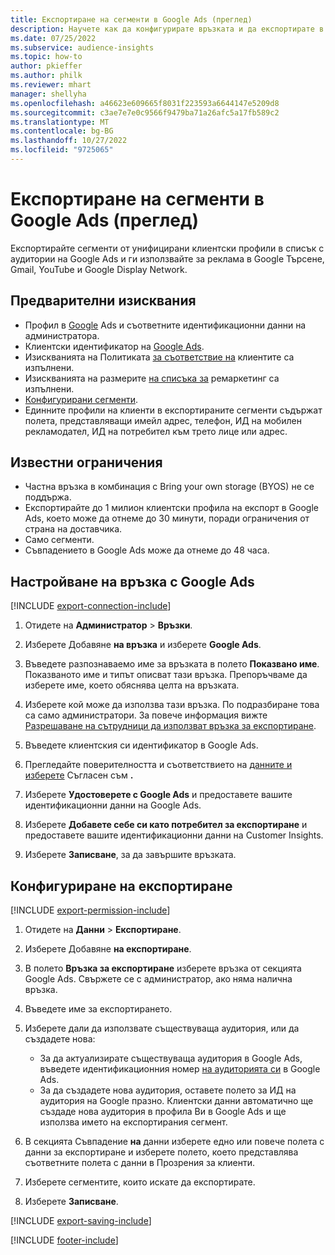 ```yaml
---
title: Експортиране на сегменти в Google Ads (преглед)
description: Научете как да конфигурирате връзката и да експортирате в Google Ads.
ms.date: 07/25/2022
ms.subservice: audience-insights
ms.topic: how-to
author: pkieffer
ms.author: philk
ms.reviewer: mhart
manager: shellyha
ms.openlocfilehash: a46623e609665f8031f223593a6644147e5209d8
ms.sourcegitcommit: c3ae7e7e0c9566f9479ba71a26afc5a17fb589c2
ms.translationtype: MT
ms.contentlocale: bg-BG
ms.lasthandoff: 10/27/2022
ms.locfileid: "9725065"
---
```

# <a name="export-segments-to-google-ads-preview"></a>Експортиране на сегменти в Google Ads (преглед)

Експортирайте сегменти от унифицирани клиентски профили в списък с аудитории на Google Ads и ги използвайте за реклама в Google Търсене, Gmail, YouTube и Google Display Network.

## <a name="prerequisites"></a>Предварителни изисквания

- Профил в [Google](https://ads.google.com/) Ads и съответните идентификационни данни на администратора.
- Клиентски идентификатор на [Google Ads](https://support.google.com/google-ads/answer/1704344).
- Изискванията на Политиката [за съответствие на](https://support.google.com/adspolicy/answer/6299717) клиентите са изпълнени.
- Изискванията на размерите [на списъка за](https://support.google.com/google-ads/answer/7558048) ремаркетинг са изпълнени.
- [Конфигурирани сегменти](segments.md).
- Единните профили на клиенти в експортираните сегменти съдържат полета, представляващи имейл адрес, телефон, ИД на мобилен рекламодател, ИД на потребител към трето лице или адрес.

## <a name="known-limitations"></a>Известни ограничения

- Частна връзка в комбинация с Bring your own storage (BYOS) не се поддържа.
- Експортирайте до 1 милион клиентски профила на експорт в Google Ads, което може да отнеме до 30 минути, поради ограничения от страна на доставчика.
- Само сегменти.
- Съвпадението в Google Ads може да отнеме до 48 часа.

## <a name="set-up-connection-to-google-ads"></a>Настройване на връзка с Google Ads

[!INCLUDE [export-connection-include](includes/export-connection-admn.md)]

1. Отидете на **Администратор** > **Връзки**.

1. Изберете Добавяне **на връзка** и изберете **Google Ads**.

1. Въведете разпознаваемо име за връзката в полето **Показвано име**. Показваното име и типът описват тази връзка. Препоръчваме да изберете име, което обяснява целта на връзката.

1. Изберете кой може да използва тази връзка. По подразбиране това са само администратори. За повече информация вижте [Разрешаване на сътрудници да използват връзка за експортиране](connections.md#allow-contributors-to-use-a-connection-for-exports).

1. Въведете клиентския си идентификатор в Google Ads.

1. Прегледайте поверителността и съответствието на [данните и изберете](connections.md#data-privacy-and-compliance) Съгласен съм **.**

1. Изберете **Удостоверете с Google Ads** и предоставете вашите идентификационни данни на Google Ads.

1. Изберете **Добавете себе си като потребител за експортиране** и предоставете вашите идентификационни данни на Customer Insights.

1. Изберете **Записване**, за да завършите връзката.

## <a name="configure-an-export"></a>Конфигуриране на експортиране

[!INCLUDE [export-permission-include](includes/export-permission.md)]

1. Отидете на **Данни** > **Експортиране**.

1. Изберете Добавяне **на експортиране**.

1. В полето **Връзка за експортиране** изберете връзка от секцията Google Ads. Свържете се с администратор, ако няма налична връзка.

1. Въведете име за експортирането.

1. Изберете дали да използвате съществуваща аудитория, или да създадете нова:
   - За да актуализирате съществуваща аудитория в Google Ads, въведете идентификационния номер [на аудиторията си](https://support.google.com/google-ads/answer/7558048?hl=en#:~:text=Audience%20lists%20is%20a%20section,Display%20Network%20through%20remarketing%20campaigns) в Google Ads.
   - За да създадете нова аудитория, оставете полето за ИД на аудитория на Google празно. Клиентски данни автоматично ще създаде нова аудитория в профила Ви в Google Ads и ще използва името на експортирания сегмент.

1. В секцията Съвпадение **на** данни изберете едно или повече полета с данни за експортиране и изберете полето, което представлява съответните полета с данни в Прозрения за клиенти.

1. Изберете сегментите, които искате да експортирате.

1. Изберете **Записване**.

[!INCLUDE [export-saving-include](includes/export-saving.md)]

[!INCLUDE [footer-include](includes/footer-banner.md)]
